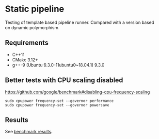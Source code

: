 # Static pipeline

Testing of template based pipeline runner. Compared with a version based on dynamic polymorphism.

## Requirements
* C++11
* CMake 3.12+
* g++-9 (Ubuntu 9.3.0-11ubuntu0~18.04.1) 9.3.0

## Better tests with CPU scaling disabled
https://github.com/google/benchmark#disabling-cpu-frequency-scaling
```shell script
sudo cpupower frequency-set --governor performance
sudo cpupower frequency-set --governor powersave
```

## Results
See [benchmark results](./tests/results.csv).
